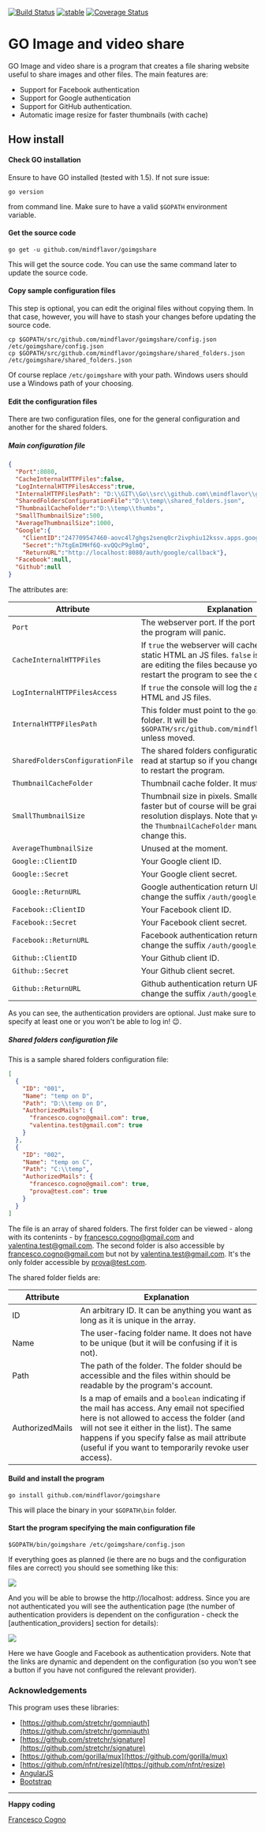 [![Build Status](https://travis-ci.org/MindFlavor/goimgshare.svg?branch=master)](https://travis-ci.org/MindFlavor/goimgshare) [![stable](http://badges.github.io/stability-badges/dist/stable.svg)](http://github.com/badges/stability-badges) [![Coverage Status](https://coveralls.io/repos/github/MindFlavor/goimgshare/badge.svg?branch=master)](https://coveralls.io/github/MindFlavor/goimgshare?branch=master)

# GO Image and video share

GO Image and video share is a program that creates a file sharing website useful to share images and other files. The main features are:
- Support for Facebook authentication
- Support for Google authentication
- Support for GitHub authentication. 
- Automatic image resize for faster thumbnails (with cache)

## How install

#### Check GO installation
Ensure to have GO installed (tested with 1.5). If not sure issue: 
```
go version
``` 
from command line. Make sure to have a valid ```$GOPATH``` environment variable. 
#### Get the source code
```
go get -u github.com/mindflavor/goimgshare
```
This will get the source code. You can use the same command later to update the source code.

#### Copy sample configuration files
This step is optional, you can edit the original files without copying them. In that case, however, you will have to stash your changes before updating the source code.
``` 
cp $GOPATH/src/github.com/mindflavor/goimgshare/config.json /etc/goimgshare/config.json
cp $GOPATH/src/github.com/mindflavor/goimgshare/shared_folders.json /etc/goimgshare/shared_folders.json
```
Of course replace ```/etc/goimgshare``` with your path. Windows users should use a Windows path of your choosing.

#### Edit the configuration files
There are two configuration files, one for the general configuration and another for the shared folders. 
##### Main configuration file
```json
{
  "Port":8080,
  "CacheInternalHTTPFiles":false,
  "LogInternalHTTPFilesAccess":true,
  "InternalHTTPFilesPath": "D:\\GIT\\Go\\src\\github.com\\mindflavor\\goimgshare",
  "SharedFoldersConfigurationFile":"D:\\temp\\shared_folders.json",
  "ThumbnailCacheFolder":"D:\\temp\\thumbs",
  "SmallThumbnailSize":500,
  "AverageThumbnailSize":1000,
  "Google":{
    "ClientID":"247709547460-aovc4l7ghgs2senq0cr2ivphiu12kssv.apps.googleusercontent.com",
    "Secret":"h7tgEmIMHf6Q-xvQQcP9glmQ",
    "ReturnURL":"http://localhost:8080/auth/google/callback"},
  "Facebook":null,
  "Github":null
}
```
The attributes are:

Attribute | Explanation
 ---- | ----
 ```Port``` | The webserver port. If the port is already in use the program will panic. 
 ```CacheInternalHTTPFiles```  |If ```true``` the webserver will cache in memory the static HTML an JS files. ```false``` is useful if you are editing the files because you don't need to restart the program to see the changes. 
```LogInternalHTTPFilesAccess``` | If ```true``` the console will log the access to static HTML and JS files.
```InternalHTTPFilesPath``` | This folder must point to the ```goimgshare``` root folder. It will be ```$GOPATH/src/github.com/mindflavor/goimgshare``` unless moved.
```SharedFoldersConfigurationFile```|The shared folders configuration file. It will be read at startup so if you change it you will need to restart the program.
```ThumbnailCacheFolder```|Thumbnail cache folder. It must be a valid path.
```SmallThumbnailSize```|Thumbnail size in pixels. Smaller images are faster but of course will be grainy on high-resolution displays. Note that you need to clean the ```ThumbnailCacheFolder``` manually if you change this.
```AverageThumbnailSize```|Unused at the moment.
```Google::ClientID```|Your Google client ID. 
```Google::Secret```|Your Google client secret. 
```Google::ReturnURL```|Google authentication return URL. Do not change the suffix ```/auth/google/callback```.
```Facebook::ClientID```|Your Facebook client ID. 
```Facebook::Secret```|Your Facebook client secret. 
```Facebook::ReturnURL```|Facebook authentication return URL. Do not change the suffix ```/auth/google/callback```.
```Github::ClientID```|Your Github client ID. 
```Github::Secret```|Your Github client secret. 
```Github::ReturnURL```|Github authentication return URL. Do not change the suffix ```/auth/google/callback```.

As you can see, the authentication providers are optional. Just make sure to specify at least one or you won't be able to log in! :wink:.

##### Shared folders configuration file
This is a sample shared folders configuration file:
```json
[
  {
    "ID": "001",
    "Name": "temp on D",
    "Path": "D:\\temp on D",
    "AuthorizedMails": {
      "francesco.cogno@gmail.com": true,
      "valentina.test@gmail.com": true
    }
  },
  {
    "ID": "002",
    "Name": "temp on C",
    "Path": "C:\\temp",
    "AuthorizedMails": {
      "francesco.cogno@gmail.com": true,
      "prova@test.com": true
    }
  }
]

```
The file is an array of shared folders. The first folder can be viewed - along with its contenints - by      francesco.cogno@gmail.com and valentina.test@gmail.com. The second folder is also accessible by francesco.cogno@gmail.com but not by valentina.test@gmail.com. It's the only folder accessible by prova@test.com.

The shared folder fields are:

Attribute | Explanation
 ---- | ----
ID | An arbitrary ID. It can be anything you want as long as it is unique in the array.
Name | The user-facing folder name. It does not have to be unique (but it will be confusing if it is not).
 Path | The path of the folder. The folder should be accessible and the files within should be readable by the program's account.
AuthorizedMails | Is a map of emails and a ```boolean``` indicating if the mail has access. Any email not specified here is not allowed to access the folder (and will not see it either in the list). The same happens if you specify false as mail attribute (useful if you want to temporarily revoke user access).

#### Build and install the program
```
go install github.com/mindflavor/goimgshare
```
This will place the binary in your ```$GOPATH\bin``` folder.
#### Start the program specifying the main configuration file
```
$GOPATH/bin/goimgshare /etc/goimgshare/config.json
```

If everything goes as planned (ie there are no bugs and the configuration files are correct) you should see something like this:

![](http://i.imgur.com/YSssxWY.jpg)

And you will be able to browse the http://localhost:<port> address. Since you are not authenticated you will see the authentication page (the number of authentication providers is dependent on the configuration - check the [authentication_providers] section for details):

![](http://i.imgur.com/E2nKiGH.png)

Here we have Google and Facebook as authentication providers. Note that the links are dynamic and dependent on the configuration (so you won't see a button if you have not configured the relevant provider). 

### Acknowledgements 
This program uses these libraries:
* [https://github.com/stretchr/gomniauth](https://github.com/stretchr/gomniauth)
* [https://github.com/stretchr/signature](https://github.com/stretchr/signature)
* [https://github.com/gorilla/mux](https://github.com/gorilla/mux)
* [https://github.com/nfnt/resize](https://github.com/nfnt/resize)
* [AngularJS](https://angularjs.org/)
* [Bootstrap](http://getbootstrap.com/)


----------

**Happy coding**

[Francesco Cogno](francesco.cogno@outlook.com)
